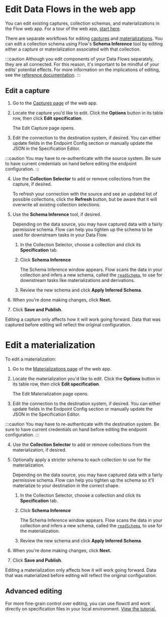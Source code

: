 # Edit Data Flows in the web app

You can edit existing captures, collection schemas, and materializations in the Flow web app.
For a tour of the web app, [start here](../concepts/web-app.md).

There are separate workflows for editing [captures](#edit-a-capture) and [materializations](#edit-a-materialization).
You can edit a collection schema using Flow's **Schema Inference** tool by editing either a capture or materialization associated
with that collection.

:::caution
Although you edit components of your Data Flows separately, they are all connected.
For this reason, it's important to be mindful of your edits' potential effects.
For more information on the implications of editing, see the [reference documentation](../reference/editing.md).
:::

## Edit a capture

1. Go to the [Captures page](https://dashboard.estuary.dev/captures) of the web app.

2. Locate the capture you'd like to edit. Click the **Options** button in its table row, then click **Edit specification**.

   The Edit Capture page opens.

3. Edit the connection to the destination system, if desired. You can either update fields in the Endpoint Config section or manually update the JSON in the Specification Editor.

:::caution
You may have to re-authenticate with the source system. Be sure to have current credentials on hand before editing the endpoint configuration.
:::

4. Use the **Collection Selector** to add or remove collections from the capture, if desired.

   To refresh your connection with the source and see an updated list of possible collections, click the **Refresh** button,
   but be aware that it will overwrite all existing collection selections.

5. Use the **Schema Inference** tool, if desired.

   Depending on the data source, you may have captured data with a fairly permissive schema.
   Flow can help you tighten up the schema to be used for downstream tasks in your Data Flow.

   1. In the Collection Selector, choose a collection and click its **Specification** tab.

   2. Click **Schema Inference**

      The Schema Inference window appears. Flow scans the data in your collection and infers a new schema, called the [`readSchema`](../concepts/schemas.md#write-and-read-schemas), to use for
      downstream tasks like materializations and derivations.

   3. Review the new schema and click **Apply Inferred Schema**.

6. When you're done making changes, click **Next.**

8. Click **Save and Publish**.

Editing a capture only affects how it will work going forward.
Data that was captured before editing will reflect the original configuration.

# Edit a materialization

To edit a materialization:

1. Go to the [Materializations page](https://dashboard.estuary.dev/materializations) of the web app.

2. Locate the materialization you'd like to edit. Click the **Options** button in its table row, then click **Edit specification**.

   The Edit Materialization page opens.

3. Edit the connection to the destination system, if desired. You can either update fields in the Endpoint Config section or manually update the JSON in the Specification Editor.

:::caution
You may have to re-authenticate with the destination system. Be sure to have current credentials on hand before editing the endpoint configuration.
:::

4. Use the **Collection Selector** to add or remove collections from the materialization, if desired.

6. Optionally apply a stricter schema to each collection to use for the materialization.

   Depending on the data source, you may have captured data with a fairly permissive schema.
   Flow can help you tighten up the schema so it'll materialize to your destination in the correct shape.

   1. In the Collection Selector, choose a collection and click its **Specification** tab.

   2. Click **Schema Inference**

      The Schema Inference window appears. Flow scans the data in your collection and infers a new schema, called the [`readSchema`](../concepts/schemas.md#write-and-read-schemas), to use for the materialization.

   3. Review the new schema and click **Apply Inferred Schema**.

5. When you're done making changes, click **Next.**

6. Click **Save and Publish**.

Editing a materialization only affects how it will work going forward.
Data that was materialized before editing will reflect the original configuration.

## Advanced editing

For more fine-grain control over editing, you can use flowctl and work directly on specification files in your local environment.
[View the tutorial.](./flowctl/edit-specification-locally.md)